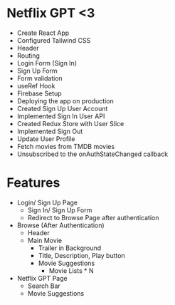 # Netflix GPT <3

- Create React App
- Configured Tailwind CSS 
- Header
- Routing
- Login Form (Sign In)
- Sign Up Form
- Form validation
- useRef Hook
- Firebase Setup
- Deploying the app on production
- Created Sign Up User Account 
- Implemented Sign In User API
- Created Redux Store with User Slice
- Implemented Sign Out
- Update User Profile
- Fetch movies from TMDB movies
- Unsubscribed to the onAuthStateChanged callback



# Features 
- Login/ Sign Up Page
  - Sign In/ Sign Up Form
  - Redirect to Browse Page after authentication 
- Browse (After Authentication)
  - Header
  - Main Movie
    - Trailer in Background
    - Title, Description, Play button
    - Movie Suggestions
      - Movie Lists * N
- Netflix GPT Page
  - Search Bar
  - Movie Suggestions